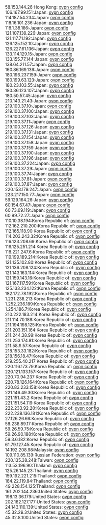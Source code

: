 58.153.144.26:Hong Kong: [ovpn config](vpn/58_153_144_26.ovpn)  
106.167.99.151:Japan: [ovpn config](vpn/106_167_99_151.ovpn)  
114.187.54.234:Japan: [ovpn config](vpn/114_187_54_234.ovpn)  
118.16.101.236:Japan: [ovpn config](vpn/118_16_101_236.ovpn)  
118.1.38.186:Japan: [ovpn config](vpn/118_1_38_186.ovpn)  
121.107.139.226:Japan: [ovpn config](vpn/121_107_139_226.ovpn)  
121.117.71.192:Japan: [ovpn config](vpn/121_117_71_192.ovpn)  
126.125.152.10:Japan: [ovpn config](vpn/126_125_152_10.ovpn)  
126.227.61.136:Japan: [ovpn config](vpn/126_227_61_136.ovpn)  
133.114.129.15:Japan: [ovpn config](vpn/133_114_129_15.ovpn)  
133.155.77.144:Japan: [ovpn config](vpn/133_155_77_144.ovpn)  
138.64.211.57:Japan: [ovpn config](vpn/138_64_211_57.ovpn)  
160.86.169.136:Japan: [ovpn config](vpn/160_86_169_136.ovpn)  
180.196.237.159:Japan: [ovpn config](vpn/180_196_237_159.ovpn)  
180.199.63.123:Japan: [ovpn config](vpn/180_199_63_123.ovpn)  
180.23.103.55:Japan: [ovpn config](vpn/180_23_103_55.ovpn)  
180.36.123.107:Japan: [ovpn config](vpn/180_36_123_107.ovpn)  
180.50.57.45:Japan: [ovpn config](vpn/180_50_57_45.ovpn)  
210.143.21.43:Japan: [ovpn config](vpn/210_143_21_43.ovpn)  
219.100.37.10:Japan: [ovpn config](vpn/219_100_37_10.ovpn)  
219.100.37.100:Japan: [ovpn config](vpn/219_100_37_100.ovpn)  
219.100.37.103:Japan: [ovpn config](vpn/219_100_37_103.ovpn)  
219.100.37.11:Japan: [ovpn config](vpn/219_100_37_11.ovpn)  
219.100.37.126:Japan: [ovpn config](vpn/219_100_37_126.ovpn)  
219.100.37.131:Japan: [ovpn config](vpn/219_100_37_131.ovpn)  
219.100.37.154:Japan: [ovpn config](vpn/219_100_37_154.ovpn)  
219.100.37.158:Japan: [ovpn config](vpn/219_100_37_158.ovpn)  
219.100.37.159:Japan: [ovpn config](vpn/219_100_37_159.ovpn)  
219.100.37.190:Japan: [ovpn config](vpn/219_100_37_190.ovpn)  
219.100.37.196:Japan: [ovpn config](vpn/219_100_37_196.ovpn)  
219.100.37.224:Japan: [ovpn config](vpn/219_100_37_224.ovpn)  
219.100.37.29:Japan: [ovpn config](vpn/219_100_37_29.ovpn)  
219.100.37.74:Japan: [ovpn config](vpn/219_100_37_74.ovpn)  
219.100.37.81:Japan: [ovpn config](vpn/219_100_37_81.ovpn)  
219.100.37.87:Japan: [ovpn config](vpn/219_100_37_87.ovpn)  
220.153.179.247:Japan: [ovpn config](vpn/220_153_179_247.ovpn)  
223.217.150.77:Japan: [ovpn config](vpn/223_217_150_77.ovpn)  
59.129.164.26:Japan: [ovpn config](vpn/59_129_164_26.ovpn)  
60.154.67.47:Japan: [ovpn config](vpn/60_154_67_47.ovpn)  
60.73.69.119:Japan: [ovpn config](vpn/60_73_69_119.ovpn)  
60.99.72.27:Japan: [ovpn config](vpn/60_99_72_27.ovpn)  
110.10.38.194:Korea Republic of: [ovpn config](vpn/110_10_38_194.ovpn)  
112.162.210.200:Korea Republic of: [ovpn config](vpn/112_162_210_200.ovpn)  
112.165.118.90:Korea Republic of: [ovpn config](vpn/112_165_118_90.ovpn)  
114.203.243.32:Korea Republic of: [ovpn config](vpn/114_203_243_32.ovpn)  
116.123.208.69:Korea Republic of: [ovpn config](vpn/116_123_208_69.ovpn)  
116.125.251.214:Korea Republic of: [ovpn config](vpn/116_125_251_214.ovpn)  
118.221.247.6:Korea Republic of: [ovpn config](vpn/118_221_247_6.ovpn)  
119.199.189.214:Korea Republic of: [ovpn config](vpn/119_199_189_214.ovpn)  
121.135.102.80:Korea Republic of: [ovpn config](vpn/121_135_102_80.ovpn)  
121.136.208.124:Korea Republic of: [ovpn config](vpn/121_136_208_124.ovpn)  
121.143.163.114:Korea Republic of: [ovpn config](vpn/121_143_163_114.ovpn)  
121.159.143.16:Korea Republic of: [ovpn config](vpn/121_159_143_16.ovpn)  
121.167.117.59:Korea Republic of: [ovpn config](vpn/121_167_117_59.ovpn)  
125.133.234.122:Korea Republic of: [ovpn config](vpn/125_133_234_122.ovpn)  
182.172.78.192:Korea Republic of: [ovpn config](vpn/182_172_78_192.ovpn)  
1.231.238.213:Korea Republic of: [ovpn config](vpn/1_231_238_213.ovpn)  
1.252.236.189:Korea Republic of: [ovpn config](vpn/1_252_236_189.ovpn)  
1.254.186.7:Korea Republic of: [ovpn config](vpn/1_254_186_7.ovpn)  
210.222.183.214:Korea Republic of: [ovpn config](vpn/210_222_183_214.ovpn)  
211.114.70.188:Korea Republic of: [ovpn config](vpn/211_114_70_188.ovpn)  
211.194.198.125:Korea Republic of: [ovpn config](vpn/211_194_198_125.ovpn)  
211.203.151.164:Korea Republic of: [ovpn config](vpn/211_203_151_164.ovpn)  
211.244.38.99:Korea Republic of: [ovpn config](vpn/211_244_38_99.ovpn)  
211.253.174.81:Korea Republic of: [ovpn config](vpn/211_253_174_81.ovpn)  
211.58.9.57:Korea Republic of: [ovpn config](vpn/211_58_9_57.ovpn)  
218.153.33.182:Korea Republic of: [ovpn config](vpn/218_153_33_182.ovpn)  
218.156.18.47:Korea Republic of: [ovpn config](vpn/218_156_18_47.ovpn)  
219.255.40.217:Korea Republic of: [ovpn config](vpn/219_255_40_217.ovpn)  
220.116.173.79:Korea Republic of: [ovpn config](vpn/220_116_173_79.ovpn)  
220.121.133.157:Korea Republic of: [ovpn config](vpn/220_121_133_157.ovpn)  
220.70.94.237:Korea Republic of: [ovpn config](vpn/220_70_94_237.ovpn)  
220.78.126.164:Korea Republic of: [ovpn config](vpn/220_78_126_164.ovpn)  
220.83.233.158:Korea Republic of: [ovpn config](vpn/220_83_233_158.ovpn)  
221.146.49.30:Korea Republic of: [ovpn config](vpn/221_146_49_30.ovpn)  
221.151.43.2:Korea Republic of: [ovpn config](vpn/221_151_43_2.ovpn)  
221.151.54.119:Korea Republic of: [ovpn config](vpn/221_151_54_119.ovpn)  
222.233.92.20:Korea Republic of: [ovpn config](vpn/222_233_92_20.ovpn)  
222.238.136.181:Korea Republic of: [ovpn config](vpn/222_238_136_181.ovpn)  
27.126.26.66:Korea Republic of: [ovpn config](vpn/27_126_26_66.ovpn)  
58.238.89.17:Korea Republic of: [ovpn config](vpn/58_238_89_17.ovpn)  
59.26.59.75:Korea Republic of: [ovpn config](vpn/59_26_59_75.ovpn)  
59.26.90.188:Korea Republic of: [ovpn config](vpn/59_26_90_188.ovpn)  
59.3.6.182:Korea Republic of: [ovpn config](vpn/59_3_6_182.ovpn)  
61.79.127.45:Korea Republic of: [ovpn config](vpn/61_79_127_45.ovpn)  
14.192.208.98:Malaysia: [ovpn config](vpn/14_192_208_98.ovpn)  
109.110.85.139:Russian Federation: [ovpn config](vpn/109_110_85_139.ovpn)  
220.135.38.248:Taiwan: [ovpn config](vpn/220_135_38_248.ovpn)  
113.53.196.90:Thailand: [ovpn config](vpn/113_53_196_90.ovpn)  
125.26.145.23:Thailand: [ovpn config](vpn/125_26_145_23.ovpn)  
159.192.221.215:Thailand: [ovpn config](vpn/159_192_221_215.ovpn)  
184.22.119.84:Thailand: [ovpn config](vpn/184_22_119_84.ovpn)  
49.228.154.125:Thailand: [ovpn config](vpn/49_228_154_125.ovpn)  
161.202.144.236:United States: [ovpn config](vpn/161_202_144_236.ovpn)  
198.13.36.179:United States: [ovpn config](vpn/198_13_36_179.ovpn)  
202.182.127.177:United States: [ovpn config](vpn/202_182_127_177.ovpn)  
24.143.110.139:United States: [ovpn config](vpn/24_143_110_139.ovpn)  
45.32.29.3:United States: [ovpn config](vpn/45_32_29_3.ovpn)  
45.32.8.100:United States: [ovpn config](vpn/45_32_8_100.ovpn)  
